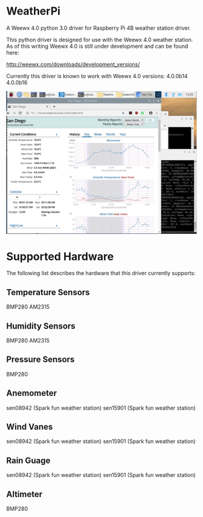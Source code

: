 # WeatherPi
A Weewx 4.0 python 3.0 driver for Raspberry Pi 4B weather station driver.

This python driver is designed for use with the Weewx 4.0 weather station. As of this
writing Weewx 4.0 is still under development and can be found here:

http://weewx.com/downloads/development_versions/

Currently this driver is known to work with Weewx 4.0 versions:
4.0.0b14
4.0.0b16

![WeatherPi](media/Screen.png)

# Supported Hardware
The following list describes the hardware that this driver currently supports:

## Temperature Sensors

BMP280
AM2315

## Humidity Sensors

BMP280
AM2315

## Pressure Sensors

BMP280

## Anemometer

sen08942 (Spark fun weather station)
sen15901 (Spark fun weather station)

## Wind Vanes

sen08942 (Spark fun weather station)
sen15901 (Spark fun weather station)

## Rain Guage

sen08942 (Spark fun weather station)
sen15901 (Spark fun weather station)

## Altimeter

BMP280



